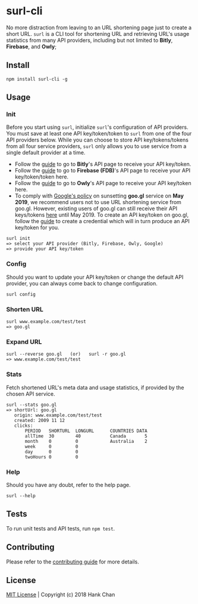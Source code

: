 # surl-cli
No more distraction from leaving to an URL shortening page just to create a short URL. ```surl``` is a CLI tool for shortening URL and retrieving URL's usage statistics from many API providers, including but not limited to <b>Bitly</b>, <b>Firebase</b>, and <b>Owly</b>;

## Install
```
npm install surl-cli -g
```

## Usage
### Init
Before you start using ```surl```, initialize ```surl```'s configuration of API providers. You must save at least one API key/token/token to ```surl``` from one of the four API providers below. While you can choose to store API key/tokens/tokens from all four service providers, ```surl``` only allows you to use service from a single default provider at a time.
- Follow the [guide](./bitly.md) to go to <b>Bitly</b>'s API page to receive your API key/token.
- Follow the [guide](./firebase.md) to go to <b>Firebase (FDB)</b>'s API page to receive your API key/token/token here.
- Follow the [guide](./owly.md) to go to <b>Owly</b>'s API page to receive your API key/token here.
- To comply with [Google's policy](https://developers.googleblog.com/2018/03/transitioning-google-url-shortener.html) on sunsetting <b>goo.gl</b> service on <b>May 2019</b>, we recommend users not to use URL shortening service from goo.gl. However, existing users of goo.gl can still receive their API keys/tokens [here](https://console.developers.google.com/apis/credentials?project=constant-jigsaw-188105&folder&organizationId) until May 2019. To create an API key/token on goo.gl, follow the [guide](./google.md) to create a credential which will in turn produce an API key/token for you.
```
surl init
=> select your API provider (Bitly, Firebase, Owly, Google)
=> provide your API key/token
```

### Config
Should you want to update your API key/token or change the default API provider, you can always come back to change configuration.
```
surl config
```

### Shorten URL
```
surl www.example.com/test/test
=> goo.gl
```

### Expand URL
```
surl --reverse goo.gl   (or)   surl -r goo.gl
=> www.example.com/test/test
```

### Stats
Fetch shortened URL's meta data and usage statistics, if provided by the chosen API service.
```
surl --stats goo.gl
=> shortUrl: goo.gl
   origin: www.example.com/test/test
   created: 2009 11 12
   clicks: 
       PERIOD   SHORTURL  LONGURL      COUNTRIES DATA
       allTime  30        40           Canada       5
       month    0         0            Australia    2
       week     0         0
       day      0         0
       twoHours 0         0
```

### Help
Should you have any doubt, refer to the help page.
```
surl --help
```

## Tests
To run unit tests and API tests, run ```npm test```.

## Contributing
Please refer to the [contributing guide](./CONTRIBUTION.md) for more details.

## License
[MIT License](./LICENSE.md) | Copyright (c) 2018 Hank Chan

